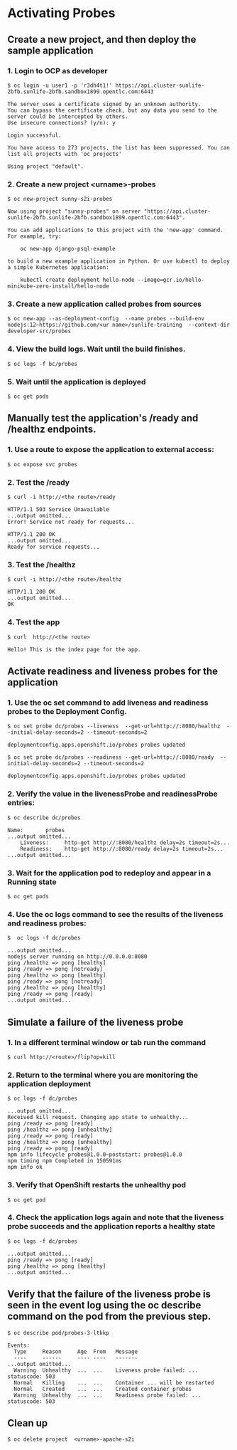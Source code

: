 <!-- Copy and paste the converted output. -->



# Activating Probes


## Create a new project, and then deploy the sample application


### 1. Login to OCP as developer 


```
$ oc login -u user1 -p 'r3dh4t1!' https://api.cluster-sunlife-2bfb.sunlife-2bfb.sandbox1899.opentlc.com:6443
```



```
The server uses a certificate signed by an unknown authority.
You can bypass the certificate check, but any data you send to the server could be intercepted by others.
Use insecure connections? (y/n): y

Login successful.

You have access to 273 projects, the list has been suppressed. You can list all projects with 'oc projects'

Using project "default".
```



### 2. Create a new project &lt;urname>-probes


```
$ oc new-project sunny-s2i-probes
```



```
Now using project "sunny-probes" on server "https://api.cluster-sunlife-2bfb.sunlife-2bfb.sandbox1899.opentlc.com:6443".

You can add applications to this project with the 'new-app' command. For example, try:

    oc new-app django-psql-example

to build a new example application in Python. Or use kubectl to deploy a simple Kubernetes application:

    kubectl create deployment hello-node --image=gcr.io/hello-minikube-zero-install/hello-node

```



### 3. Create a new application called probes from sources 


```
$ oc new-app --as-deployment-config  --name probes --build-env  nodejs:12~https://github.com/<ur name>/sunlife-training  --context-dir developer-src/probes

```



### 4. View the build logs. Wait until the build finishes.


```
$ oc logs -f bc/probes
```



### 5. Wait until the application is deployed


```
$ oc get pods
```



## Manually test the application's /ready and /healthz endpoints.


### 1. Use a route to expose the application to external access:


```
$ oc expose svc probes
```



### 2. Test the /ready


```
$ curl -i http://<the route>/ready
```



```
HTTP/1.1 503 Service Unavailable
...output omitted...
Error! Service not ready for requests...

HTTP/1.1 200 OK
...output omitted...
Ready for service requests...

```



### 3. Test the /healthz


```
$ curl -i http://<the route>/healthz
```



```
HTTP/1.1 200 OK
...output omitted...
OK
```



### 4. Test the app


```
$ curl  http://<the route>
```



```
Hello! This is the index page for the app.
```



## Activate readiness and liveness probes for the application


### 1. Use the oc set command to add liveness and readiness probes to the Deployment Config.


```
$ oc set probe dc/probes --liveness  --get-url=http://:8080/healthz  --initial-delay-seconds=2 --timeout-seconds=2

```



```
deploymentconfig.apps.openshift.io/probes probes updated
```



```
$ oc set probe dc/probes --readiness --get-url=http://:8080/ready  --initial-delay-seconds=2 --timeout-seconds=2
```



```
deploymentconfig.apps.openshift.io/probes probes updated
```



### 2. Verify the value in the livenessProbe and readinessProbe entries:


```
$ oc describe dc/probes
```



```
Name:		probes
...output omitted...
    Liveness:     http-get http://:8080/healthz delay=2s timeout=2s...
    Readiness:    http-get http://:8080/ready delay=2s timeout=2s...
...output omitted...
```



### 3. Wait for the application pod to redeploy and appear in a Running state


```
$ oc get pods
```



### 4. Use the oc logs command to see the results of the liveness and readiness probes:


```
$  oc logs -f dc/probes
```



```
...output omitted...
nodejs server running on http://0.0.0.0:8080
ping /healthz => pong [healthy]
ping /ready => pong [notready]
ping /healthz => pong [healthy]
ping /ready => pong [notready]
ping /healthz => pong [healthy]
ping /ready => pong [ready]
...output omitted...
```



## Simulate a failure of the liveness probe


### 1. In a different terminal window or tab run the command


```
$ curl http://<route>/flip?op=kill
```



### 2. Return to the terminal where you are monitoring the application deployment


```
$ oc logs -f dc/probes
```



```
...output omitted...
Received kill request. Changing app state to unhealthy...
ping /ready => pong [ready]
ping /healthz => pong [unhealthy]
ping /ready => pong [ready]
ping /healthz => pong [unhealthy]
ping /ready => pong [ready]
npm info lifecycle probes@1.0.0~poststart: probes@1.0.0
npm timing npm Completed in 150591ms
npm info ok
```



### 3. Verify that OpenShift restarts the unhealthy pod


```
$ oc get pod
```



### 4. Check the application logs again and note that the liveness probe succeeds and the application reports a healthy state


```
$ oc logs -f dc/probes
```



```
...output omitted...
ping /ready => pong [ready]
ping /healthz => pong [healthy]
...output omitted...
```



## Verify that the failure of the liveness probe is seen in the event log using the oc describe command on the pod from the previous step.


```
$ oc describe pod/probes-3-ltkkp

```



```
Events:
  Type     Reason     Age  From   Message
  ----     ------     ---- ----   -------
...output omitted...
  Warning  Unhealthy  ...  ...    Liveness probe failed: ... statuscode: 503
  Normal   Killing    ...  ...    Container ... will be restarted
  Normal   Created    ...  ...    Created container probes
  Warning  Unhealthy  ...  ...    Readiness probe failed: ... statuscode: 503

```



## Clean up


```
$ oc delete project  <urname>-apache-s2i
```


